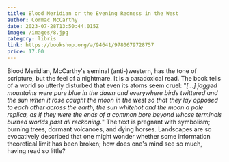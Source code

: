 ```yaml
---
title: Blood Meridian or the Evening Redness in the West
author: Cormac McCarthy 
date: 2023-07-28T13:50:44.015Z
image: /images/8.jpg
category: libris
link: https://bookshop.org/a/94641/9780679728757
price: 17.00
---
```


Blood Meridian, McCarthy's seminal (anti-)western, has the tone of scripture, but the feel of a nightmare. It is a paradoxical read. The book tells of a world so utterly disturbed that even its atoms seem cruel: "*[...] jagged mountains were pure blue in the dawn and everywhere birds twittered and the sun when it rose caught the moon in the west so that they lay opposed to each other across the earth, the sun whitehot and the moon a pale replica, as if they were the ends of a common bore beyond whose terminals burned worlds past all reckoning.*" The text is pregnant with symbolism; burning trees, dormant volcanoes, and dying horses. Landscapes are so evocatively described that one might wonder whether some information theoretical limit has been broken; how does one's mind see so much, having read so little?

